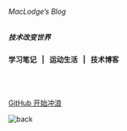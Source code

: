 <!-- _coverpage.md -->

######  MacLodge’s Blog 

##### 技术改变世界

#### 学习笔记 &ensp;|&ensp; 运动生活 &ensp;|&ensp; 技术博客

<br>

<div style="color: rgb(2, 109, 131);" font-family= 'Lobster;'>
<span id="busuanzi_container_site_pv" style='display:none;'>
    👀 本站总访问量：<span id="busuanzi_value_site_pv"></span> 次 
</span>
<span id="busuanzi_container_site_uv" style='display:none;'>
    | 🚴‍♂️ 本站总访问客数：<span id="busuanzi_value_site_uv"></span> 人
</span>
</div>

<br>

[GitHub <i class="iconfont icon-github"></i>](https://github.com/EchoHeim/Astapb/tree/master/docs)
[开始冲浪 <i class="iconfont icon-jiantouxia"></i>](blog/blog_start.md)

<!-- background image -->
![back](https://cdn.jsdelivr.net/gh/EchoHeim/Astapb/docs/images/coverpage.png)
